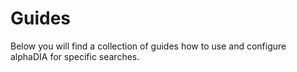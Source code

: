 # Guides
Below you will find a collection of guides how to use and configure alphaDIA for specific searches.

